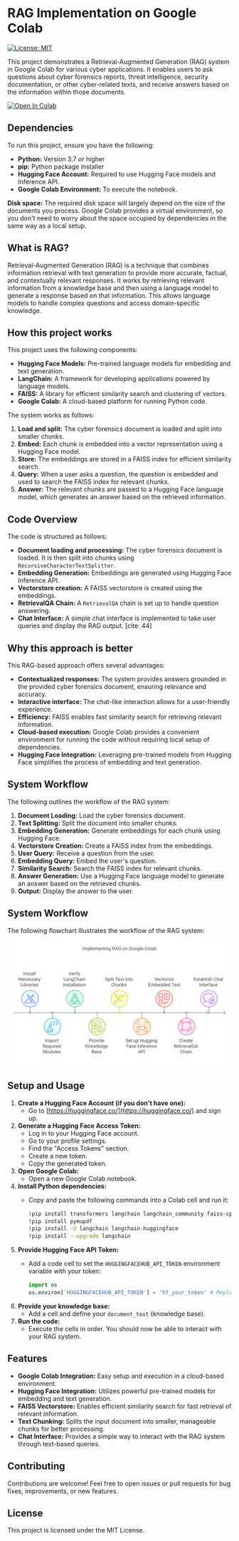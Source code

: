#   RAG Implementation on Google Colab

[![License: MIT](https://img.shields.io/badge/License-MIT-yellow.svg)](https://opensource.org/licenses/MIT)

This project demonstrates a Retrieval-Augmented Generation (RAG) system in Google Colab for various cyber applications. It enables users to ask questions about cyber forensics reports, threat intelligence, security documentation, or other cyber-related texts, and receive answers based on the information within those documents.

[![Open In Colab](https://colab.research.google.com/github/MohitD017/Colab_RAG_CyberForensics/blob/main/Colab_RAG.ipynb)](https://colab.research.google.com/github/MohitD017/Colab_RAG_CyberForensics/blob/main/Colab_RAG.ipynb)

##   Dependencies

To run this project, ensure you have the following:

* **Python:** Version 3.7 or higher
* **pip:** Python package installer
* **Hugging Face Account:** Required to use Hugging Face models and Inference API.
* **Google Colab Environment:** To execute the notebook.

**Disk space:** The required disk space will largely depend on the size of the documents you process. Google Colab provides a virtual environment, so you don't need to worry about the space occupied by dependencies in the same way as a local setup.

##   What is RAG?

Retrieval-Augmented Generation (RAG) is a technique that combines information retrieval with text generation to provide more accurate, factual, and contextually relevant responses. It works by retrieving relevant information from a knowledge base and then using a language model to generate a response based on that information. This allows language models to handle complex questions and access domain-specific knowledge.

##   How this project works

This project uses the following components:

* **Hugging Face Models:** Pre-trained language models for embedding and text generation.
* **LangChain:** A framework for developing applications powered by language models.
* **FAISS:** A library for efficient similarity search and clustering of vectors.
* **Google Colab:** A cloud-based platform for running Python code.

The system works as follows:

1.  **Load and split:** The cyber forensics document is loaded and split into smaller chunks.
2.  **Embed:** Each chunk is embedded into a vector representation using a Hugging Face model.
3.  **Store:** The embeddings are stored in a FAISS index for efficient similarity search.
4.  **Query:** When a user asks a question, the question is embedded and used to search the FAISS index for relevant chunks.
5.  **Answer:** The relevant chunks are passed to a Hugging Face language model, which generates an answer based on the retrieved information.

##   Code Overview

The code is structured as follows:

* **Document loading and processing:** The cyber forensics document is loaded. It is then split into chunks using `RecursiveCharacterTextSplitter`.
* **Embedding Generation:** Embeddings are generated using Hugging Face Inference API.
* **Vectorstore creation:** A FAISS vectorstore is created using the embeddings.
* **RetrievalQA Chain:** A `RetrievalQA` chain is set up to handle question answering.
* **Chat Interface:** A simple chat interface is implemented to take user queries and display the RAG output. [cite: 44]

##   Why this approach is better

This RAG-based approach offers several advantages:

* **Contextualized responses:** The system provides answers grounded in the provided cyber forensics document, ensuring relevance and accuracy.
* **Interactive interface:** The chat-like interaction allows for a user-friendly experience.
* **Efficiency:** FAISS enables fast similarity search for retrieving relevant information.
* **Cloud-based execution:** Google Colab provides a convenient environment for running the code without requiring local setup of dependencies.
* **Hugging Face Integration:** Leveraging pre-trained models from Hugging Face simplifies the process of embedding and text generation.

##   System Workflow

The following outlines the workflow of the RAG system:

1.  **Document Loading:** Load the cyber forensics document.
2.  **Text Splitting:** Split the document into smaller chunks.
3.  **Embedding Generation:** Generate embeddings for each chunk using Hugging Face.
4.  **Vectorstore Creation:** Create a FAISS index from the embeddings.
5.  **User Query:** Receive a question from the user.
6.  **Embedding Query:** Embed the user's question.
7.  **Similarity Search:** Search the FAISS index for relevant chunks.
8.  **Answer Generation:** Use a Hugging Face language model to generate an answer based on the retrieved chunks.
9.  **Output:** Display the answer to the user.

## System Workflow

The following flowchart illustrates the workflow of the RAG system:![Flowchart](Colab_RAG.png)

##   Setup and Usage

1.  **Create a Hugging Face Account (if you don't have one):**
    * Go to [https://huggingface.co/](https://huggingface.co/) and sign up.
2.  **Generate a Hugging Face Access Token:**
    * Log in to your Hugging Face account.
    * Go to your profile settings.
    * Find the "Access Tokens" section.
    * Create a new token.
    * Copy the generated token.
3.  **Open Google Colab:**
    * Open a new Google Colab notebook.
4.  **Install Python dependencies:**
    * Copy and paste the following commands into a Colab cell and run it:

        ```bash
        !pip install transformers langchain langchain_community faiss-cpu huggingface_hub pypdf
        !pip install pymupdf
        !pip install -U langchain langchain-huggingface
        !pip install --upgrade langchain
        ```
5.  **Provide Hugging Face API Token:**
    * Add a code cell to set the `HUGGINGFACEHUB_API_TOKEN` environment variable with your token:

        ```python
        import os
        os.environ['HUGGINGFACEHUB_API_TOKEN'] = 'hf_your_token' # Replace 'hf_your_token' with your actual token
        ```
6.  **Provide your knowledge base:**
    * Add a cell and define your `document_text` (knowledge base).
7.  **Run the code:**
    * Execute the cells in order. You should now be able to interact with your RAG system.

##   Features

* **Google Colab Integration:** Easy setup and execution in a cloud-based environment.
* **Hugging Face Integration:** Utilizes powerful pre-trained models for embedding and text generation.
* **FAISS Vectorstore:** Enables efficient similarity search for fast retrieval of relevant information.
* **Text Chunking:** Splits the input document into smaller, manageable chunks for better processing.
* **Chat Interface:** Provides a simple way to interact with the RAG system through text-based queries.

##   Contributing

Contributions are welcome! Feel free to open issues or pull requests for bug fixes, improvements, or new features.

##   License

This project is licensed under the MIT License.
